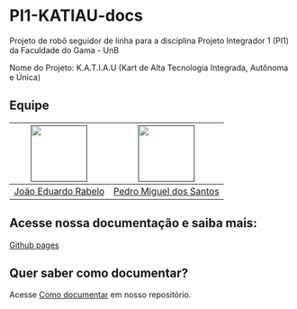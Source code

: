 # PI1-KATIAU-docs

Projeto de robô seguidor de linha para a disciplina Projeto Integrador 1 (PI1) da Faculdade do Gama - UnB

Nome do Projeto: K.A.T.I.A.U (Kart de Alta Tecnologia Integrada, Autônoma e Única)


## Equipe

| [<img src="https://avatars.githubusercontent.com/u/78875892?v=4" width=100>]()  | [<img src="https://avatars.githubusercontent.com/u/64806397?s=96&v=4" width=100>]() |
| :----------------------------------------------------------------------------: | :--------------------------------------------------------------------------------: |
|              [João Eduardo Rabelo](https://github.com/JoaoEduardoP)            |               [Pedro Miguel dos Santos](https://github.com/pedroMADBR)             |


## Acesse nossa documentação e saiba mais: 
[Github pages](https://pi1-2024-1.github.io/PI1-KATIAU-docs/)

## Quer saber como documentar?

Acesse [Como documentar](https://pi1-2024-1.github.io/PI1-KATIAU-docs/como_documentar/) em nosso repositório. 


